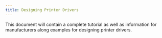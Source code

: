 ```yaml
---
title: Designing Printer Drivers
---
```

This document will contain a complete tutorial as well as information for manufacturers along examples for designing printer drivers.